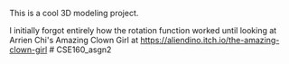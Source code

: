 This is a cool 3D modeling project.

I initially forgot entirely how the rotation function worked until looking at Arrien Chi's Amazing Clown Girl at https://aliendino.itch.io/the-amazing-clown-girl
#   C S E 1 6 0 _ a s g n 2  
 